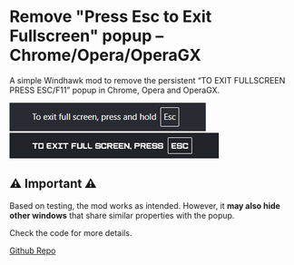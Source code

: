 # Remove "Press Esc to Exit Fullscreen" popup – Chrome/Opera/OperaGX

A simple Windhawk mod to remove the persistent “TO EXIT FULLSCREEN PRESS ESC/F11” popup in Chrome, Opera and OperaGX.

![Chrome](screenshots/chrome.png)
![OperaGX](screenshots/operagx.png)

## ⚠ Important ⚠

Based on testing, the mod works as intended. However, it **may also hide other windows** that share similar properties with the popup.

Check the code for more details.

[Github Repo](https://github.com/lorenzoc01/remove-chrome-fullscreen-popup)
